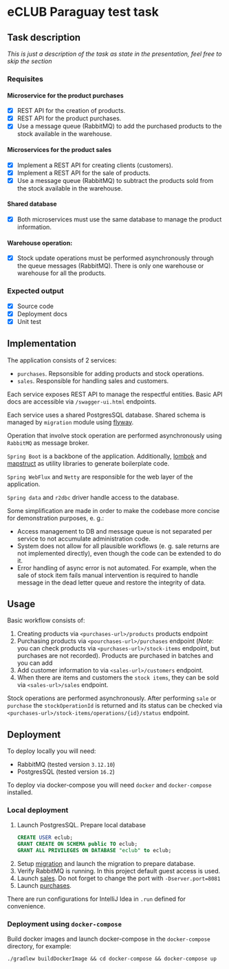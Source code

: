 # eCLUB Paraguay test task

## Task description
_This is just a description of the task as state in the presentation, feel free to skip the section_

### Requisites
#### Microservice for the product purchases
- [x] REST API for the creation of products.
- [x] REST API for the product purchases.
- [x] Use a message queue (RabbitMQ) to add the purchased products to the stock available in the warehouse.
#### Microservices for the product sales
- [x] Implement a REST API for creating clients (customers).
- [x] Implement a REST API for the sale of products.
- [x] Use a message queue (RabbitMQ) to subtract the products sold from the stock available in the warehouse.
#### Shared database
- [x] Both microservices must use the same database to manage the product information.
#### Warehouse operation:
- [x] Stock update operations must be performed asynchronously through the queue messages (RabbitMQ). 
There is only one warehouse or warehouse for all the products. 

### Expected output
- [x] Source code
- [x] Deployment docs
- [x] Unit test

## Implementation
The application consists of 2 services:
- `purchases`. Repsonsible for adding products and stock operations.
- `sales`. Responsible for handling sales and customers.

Each service exposes REST API to manage the respectful entities.
Basic API docs are accessible via `/swagger-ui.html` endpoints.

Each service uses a shared PostgresSQL database.
Shared schema is managed by `migration` module using [flyway](https://flywaydb.org/).

Operation that involve stock operation are performed asynchronously using `RabbitMQ` as message broker.

`Spring Boot` is a backbone of the application. 
Additionally, [lombok]() and [mapstruct]() as utility libraries to generate boilerplate code.

`Spring WebFlux` and `Netty` are responsible for the web layer of the application.

`Spring data` and `r2dbc` driver handle access to the database.

Some simplification are made in order to make the codebase more concise for demonstration purposes, e. g.:
- Access management to DB and message queue is not separated per service to not accumulate administration code.
- System does not allow for all plausible workflows (e. g. sale returns are not implemented directly), even though
the code can be extended to do it.
- Error handling of async error is not automated. For example, when the sale of stock item fails manual intervention is 
required to handle message in the dead letter queue and restore the integrity of data.

## Usage

Basic workflow consists of:
1. Creating products via `<purchases-url>/products` products endpoint
2. Purchasing products via `<pourchases-url>/purchases` endpoint
(*Note*: you can check products via `<purchases-url>/stock-items` endpoint, but purchases are not recorded).
Products are purchased in batches and you can add  
3. Add customer information to via `<sales-url>/customers` endpoint.
4. When there are items and customers the `stock items`, they can be sold via `<sales-url>/sales` endpoint. 

Stock operations are performed asynchronously.
After performing `sale` or `purchase` the `stockOperationId` is returned and its status can be checked via
`<purchases-url>/stock-items/operations/{id}/status` endpoint.

## Deployment

To deploy locally you will need:
- RabbitMQ (tested version `3.12.10`)
- PostgresSQL (tested version `16.2`)

To deploy via docker-compose you will need `docker` and `docker-compose` installed.

### Local deployment

1. Launch PostgresSQL. Prepare local database
    ```sql
    CREATE USER eclub;
    GRANT CREATE ON SCHEMA public TO eclub;
    GRANT ALL PRIVILEGES ON DATABASE "eclub" to eclub;
    ```
2. Setup [migration](migration/README.MD) and launch the migration to prepare database.
3. Verify RabbitMQ is running. In this project default guest access is used.
4. Launch [sales](sales/README.MD). Do not forget to change the port with `-Dserver.port=8081`
5. Launch [purchases](purchases/README.MD). 

There are run configurations for IntelliJ Idea in `.run` defined for convenience.

### Deployment using `docker-compose`

Build docker images and launch docker-compose in the `docker-compose` directory, for example:
```shell
./gradlew buildDockerImage && cd docker-compose && docker-compose up
```